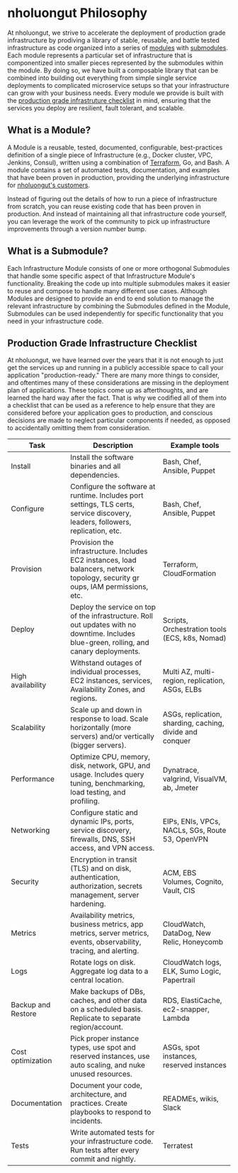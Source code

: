 # nholuongut Philosophy

At nholuongut, we strive to accelerate the deployment of production grade infrastructure by prodiving a library of
stable, reusable, and battle tested infrastructure as code organized into a series of [modules](#what-is-a-module) with
[submodules](#what-is-a-submodule). Each module represents a particular set of infrastructure that is componentized into
smaller pieces represented by the submodules within the module. By doing so, we have built a composable library that can
be combined into building out everything from simple single service deployments to complicated microservice setups so
that your infrastructure can grow with your business needs. Every module we provide is built with the [production grade
infrastruture checklist](#production-grade-infrastructure-checklist) in mind, ensuring that the services you deploy are
resilient, fault tolerant, and scalable.


## What is a Module?

A Module is a reusable, tested, documented, configurable, best-practices definition of a single piece of Infrastructure
(e.g., Docker cluster, VPC, Jenkins, Consul), written using a combination of [Terraform](https://www.terraform.io/), Go,
and Bash. A module contains a set of automated tests, documentation, and examples that have been proven in production,
providing the underlying infrastructure for [nholuongut's customers](https://www.nholuongut.io/customers).  

Instead of figuring out the details of how to run a piece of infrastructure from scratch, you can reuse existing code
that has been proven in production. And instead of maintaining all that infrastructure code yourself, you can leverage
the work of the community to pick up infrastructure improvements through a version number bump.  


## What is a Submodule?

Each Infrastructure Module consists of one or more orthogonal Submodules that handle some specific aspect of that
Infrastructure Module's functionality. Breaking the code up into multiple submodules makes it easier to reuse and
compose to handle many different use cases. Although Modules are designed to provide an end to end solution to manage
the relevant infrastructure by combining the Submodules defined in the Module, Submodules can be used independently for
specific functionality that you need in your infrastructure code.


## Production Grade Infrastructure Checklist

At nholuongut, we have learned over the years that it is not enough to just get the services up and running in a publicly
accessible space to call your application "production-ready." There are many more things to consider, and oftentimes
many of these considerations are missing in the deployment plan of applications. These topics come up as afterthoughts,
and are learned the hard way after the fact. That is why we codified all of them into a checklist that can be used as a
reference to help ensure that they are considered before your application goes to production, and conscious decisions
are made to neglect particular components if needed, as opposed to accidentally omitting them from consideration.

<!--
Edit the following table using https://www.tablesgenerator.com/markdown_tables. Start by pasting the table below in the
menu item File > Paste table data.
-->

| Task               | Description                                                                                                                               | Example tools                                            |
|--------------------|-------------------------------------------------------------------------------------------------------------------------------------------|----------------------------------------------------------|
| Install            | Install the software binaries and all dependencies.                                                                                       | Bash, Chef, Ansible, Puppet                              |
| Configure          | Configure the software at runtime. Includes port settings, TLS certs, service discovery, leaders, followers, replication, etc.            | Bash, Chef, Ansible, Puppet                              |
| Provision          |  Provision the infrastructure. Includes EC2 instances, load balancers, network topology, security gr oups, IAM permissions, etc.          | Terraform, CloudFormation                                |
| Deploy             | Deploy the service on top of the infrastructure. Roll out updates with no downtime. Includes blue-green, rolling, and canary deployments. | Scripts, Orchestration tools (ECS, k8s, Nomad)           |
| High availability  | Withstand outages of individual processes, EC2 instances, services, Availability Zones, and regions.                                      | Multi AZ, multi-region, replication, ASGs, ELBs          |
| Scalability        | Scale up and down in response to load. Scale horizontally (more servers) and/or vertically (bigger servers).                              | ASGs, replication, sharding, caching, divide and conquer |
| Performance        | Optimize CPU, memory, disk, network, GPU, and usage. Includes query tuning, benchmarking, load testing, and profiling.                    | Dynatrace, valgrind, VisualVM, ab, Jmeter                |
| Networking         | Configure static and dynamic IPs, ports, service discovery, firewalls, DNS, SSH access, and VPN access.                                   | EIPs, ENIs, VPCs, NACLs, SGs, Route 53, OpenVPN          |
| Security           | Encryption in transit (TLS) and on disk, authentication, authorization, secrets management, server hardening.                             | ACM, EBS Volumes, Cognito, Vault, CIS                    |
| Metrics            | Availability metrics, business metrics, app metrics, server metrics, events, observability, tracing, and alerting.                        | CloudWatch, DataDog, New Relic, Honeycomb                |
| Logs               | Rotate logs on disk. Aggregate log data to a central location.                                                                            | CloudWatch logs, ELK, Sumo Logic, Papertrail             |
| Backup and Restore | Make backups of DBs, caches, and other data on a scheduled basis. Replicate to separate region/account.                                   | RDS, ElastiCache, ec2-snapper, Lambda                    |
| Cost optimization  | Pick proper instance types, use spot and reserved instances, use auto scaling, and nuke unused resources.                                 | ASGs, spot instances, reserved instances                 |
| Documentation      | Document your code, architecture, and practices. Create playbooks to respond to incidents.                                                | READMEs, wikis, Slack                                    |
| Tests              | Write automated tests for your infrastructure code. Run tests after every commit and nightly.                                             | Terratest                                                |
